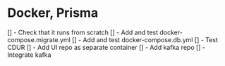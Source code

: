 # Docker, Prisma

[] - Check that it runs from scratch
[] - Add and test docker-compose.migrate.yml
[] - Add and test docker-compose.db.yml
[] - Test CDUR
[] - Add UI repo as separate container
[] - Add kafka repo
[] - Integrate kafka